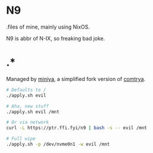 # N9

.files of mine, mainly using NixOS.

N9 is abbr of N-IX, so freaking bad joke.

# .*

Managed by [miniya](https://github.com/z1gc/miniya), a simplified fork version
of [comtrya](https://github.com/comtrya/comtrya).

```bash
# Defaults to /
./apply.sh evil

# Aha, new stuff
./apply.sh evil /mnt

# Or via network
curl -L https://ptr.ffi.fyi/n9 | bash -s -- evil /mnt

# Full wipe
./apply.sh -p /dev/nvme0n1 -w evil /mnt
```
